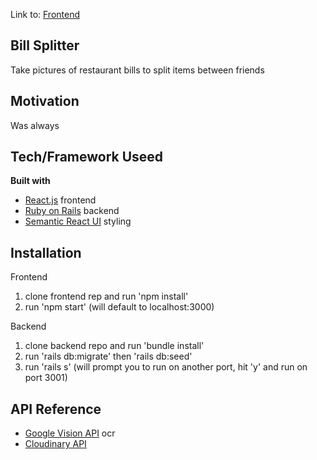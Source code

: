 Link to: [Frontend](https://github.com/sungchaan/receipt-scanner-frontend_project5)
## Bill Splitter
Take pictures of restaurant bills to split items between friends

## Motivation
Was always 

## Tech/Framework Useed
<b> Built with </b>
- [React.js](https://reactjs.org/) frontend
- [Ruby on Rails](https://rubyonrails.org/) backend
- [Semantic React UI](https://react.semantic-ui.com/) styling

## Installation
Frontend
1. clone frontend rep and run 'npm install'
2. run 'npm start' (will default to localhost:3000)

Backend
1. clone backend repo and run 'bundle install'
3. run 'rails db:migrate' then 'rails db:seed'
4. run 'rails s' (will prompt you to run on another port, hit 'y' and run on port 3001)

## API Reference
- [Google Vision API](https://www.google.com/search?q=google+vision+api&rlz=1C5CHFA_enUS814US814&oq=google+vision+api&aqs=chrome..69i57j69i60l2j0j69i65j69i59.3303j0j7&sourceid=chrome&ie=UTF-8) ocr
- [Cloudinary API](http://cloudinary.com)
